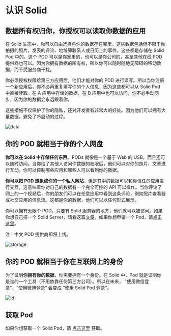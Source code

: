 # 认识 Solid

## 数据所有权归你，你授权可以读取你数据的应用

在 Solid 生态中，你可以自由选择将你的数据存在哪里。这些数据包括但不限于你拍摄的照片，发表的评论、地址簿联系人或日历上的事件。这些都是存储在 Solid Pod 中的，这个 POD 可以是你家里的，也可以是你公司的，甚至其他在线 POD 提供商也可以。因为你拥有数据的所有权，所以你可以随时随地无障碍的移动数据，而不受服务商干扰。

你必须授权权限给第三方应用后，他们才能对你的 POD 进行读写。所以当你注册一个新应用后，你不必再重复填写你的个人信息，因为这些都可以从 Solid Pod 中直接读取。在 A 应用中存储的数据，在 B 应用中也可以访问，你不必手动同步，因为你的数据会永远跟着你。

这些措施不仅保护了你的隐私，还对开发者有非常大的好处。因为他们可以拥有大量数据，避免了冷启动的过程。

![data](https://solid.inrupt.com/sites/default/files/2018-09/How%20It%20Works-1%402x.png)

## 你的 POD 就相当于你的个人网盘

**你可以在 Solid 中存储任何东西**。PODs 就像是一个基于 Web 的 USB，而且还可以随时访问。当你给了其他人访问你数据的权限后，他们可以对你的照片、文章进行互动。你可以控制哪些应用和哪些人可以看到你的数据。

**你可以把 POD 想象成你的一个私人网站**，但是其中的数据可以和你信任的应用进行交互，这意味着你对自己的数据有一个完全可控的 API 可以操作。当你评论了网上的一个视频后，你的朋友们可以在任意应用中看到这条评论，例如照片查看器或社交应用的信息流。这都是你的数据，他们可以以任何形式展示。

你可以拥有无限个 POD，只要有 Solid 服务器的地方，他们就可以被访问。如果你想自己搭一个 Solid Server，请看这篇[文章](https://learnsolid.cn/docs/#/server/node)，如果你想申请一个 Pod，请[点击这里](https://solid.inrupt.com/get-a-solid-pod)。

注：中文 POD 提供商即将上线。

![storage](https://solid.inrupt.com/sites/default/files/2018-09/How%20It%20Works-2%402x.png)

## 你的 POD 就相当于你在互联网上的身份

为了证明**你拥有你的数据**，你需要拥有一个身份。在 Solid 中，Pod 就是证明你是谁的一个工具（不用依靠任何第三方公司）。所以在未来， "使用微信登录"、“使用微博登录” 会变成 “使用 Solid Pod 登录”。

![id](https://solid.inrupt.com/sites/default/files/2018-09/How%20It%20Works-3%402x.png)

## 获取 Pod

如果你想获取一个 Solid Pod，请 [点击这里](https://solid.authing.cn) 获取。